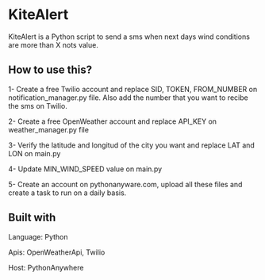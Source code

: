 # KiteAlert
KiteAlert is a Python script to send a sms when next days wind conditions are more than X nots value.

## How to use this? 
1- Create a free Twilio account and replace SID, TOKEN, FROM_NUMBER on notification_manager.py file. Also add the number that you want to recibe the sms on Twilio. 

2- Create a free OpenWeather account and replace API_KEY on weather_manager.py file 

3- Verify the latitude and longitud of the city you want and replace LAT and LON on main.py

4- Update MIN_WIND_SPEED value on main.py

5- Create an account on pythonanyware.com, upload all these files and create a task to run on a daily basis.

## Built with

Language: Python

Apis: OpenWeatherApi, Twilio

Host: PythonAnywhere

